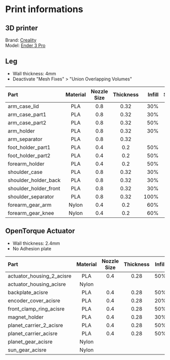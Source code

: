 # Print informations
## 3D printer
Brand: [Creality](https://www.creality3dofficial.com/)  
Model: [Ender 3 Pro](https://www.creality3dofficial.com/products/creality-ender-3-pro-3d-printer/)


## Leg
- Wall thickness: 4mm   
- Deactivate "Mesh Fixes" > "Union Overlapping Volumes"

| Part | Material | Nozzle Size | Thickness | Infill | Support | Adhesion | Weight |
|:----|:------:|:------:|:-------:|------:|:-------:|:------:|------:|
| arm_case_lid | PLA | 0.8 | 0.32 | 30% | No | No | 74g |
| arm_case_part1 | PLA | 0.8 | 0.32 | 30% | 35° | No | 371g |
| arm_case_part2 | PLA | 0.8 | 0.32 | 50% | 35° | No | 281g |
| arm_holder | PLA | 0.8 | 0.32 | 30% | 35° | No | 369g |
| arm_separator | PLA | 0.8 | 0.32 |  | No | No |  |
| foot_holder_part1 | PLA | 0.4 | 0.2 | 50% | 35° | No | 21g |
| foot_holder_part2 | PLA | 0.4 | 0.2 | 50% | 35° | No | 21g |
| forearm_holder | PLA | 0.4 | 0.2 | 50% | 35° | No | 100g |
| shoulder_case | PLA | 0.8 | 0.32 | 30% | 35° | Yes | 695g |
| shoulder_holder_back | PLA | 0.8 | 0.32 | 30% | 35° | No | 354g |
| shoulder_holder_front | PLA | 0.8 | 0.32 | 30% | No | No | 146g |
| shoulder_separator | PLA | 0.8 | 0.32 | 100% | No | No | 40g |
| forearm_gear_arm | Nylon | 0.4 | 0.2 | 60% | No | No |  |
| forearm_gear_knee | Nylon | 0.4 | 0.2 | 60% | No | No |  |

## OpenTorque Actuator
- Wall thickness: 2.4mm
- No Adhesion plate

| Part | Material | Nozzle Size | Thickness | Infill | Support | Weight |
|:-----|:------:|:------:|:-------:|:------:|:-------:|:------:|
| actuator_housing_2_acisre | PLA | 0.4 | 0.28 | 50% | 50° | 142g |
| actuator_housing_acisre | Nylon |  |  |  |  |  |
| backplate_acisre | PLA | 0.4 | 0.28 | 50% | No | 41g |
| encoder_cover_acisre | PLA | 0.4 | 0.28 | 20% | No | 11g |
| front_clamp_ring_acisre | PLA | 0.4 | 0.28 | 50% | No | 14g |
| magnet_holder | PLA | 0.4 | 0.28 | 30% | No | 2g |
| planet_carrier_2_acisre | PLA | 0.4 | 0.28 | 50% | 35° | 41g |
| planet_carrier_acisre | PLA | 0.4 | 0.28 | 50% | 35° | 68g |
| planet_gear_acisre | Nylon |  |  |  |  |  |
| sun_gear_acisre | Nylon |  |  |  |  |  |
